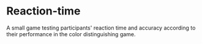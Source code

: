 Reaction-time
===
A small game testing participants' reaction time and accuracy according to their performance in the color distinguishing game.
